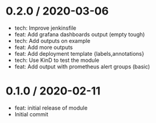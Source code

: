 
0.2.0 / 2020-03-06
==================

  * tech: Improve jenkinsfile
  * feat: Add grafana dashboards output (empty tough)
  * tech: Add outputs on example
  * feat: Add more outputs
  * feat: Add deployment template {labels,annotations}
  * tech: Use KinD to test the module
  * feat: Add output with prometheus alert groups (basic)

0.1.0 / 2020-02-11
==================

  * feat: initial release of module
  * Initial commit
